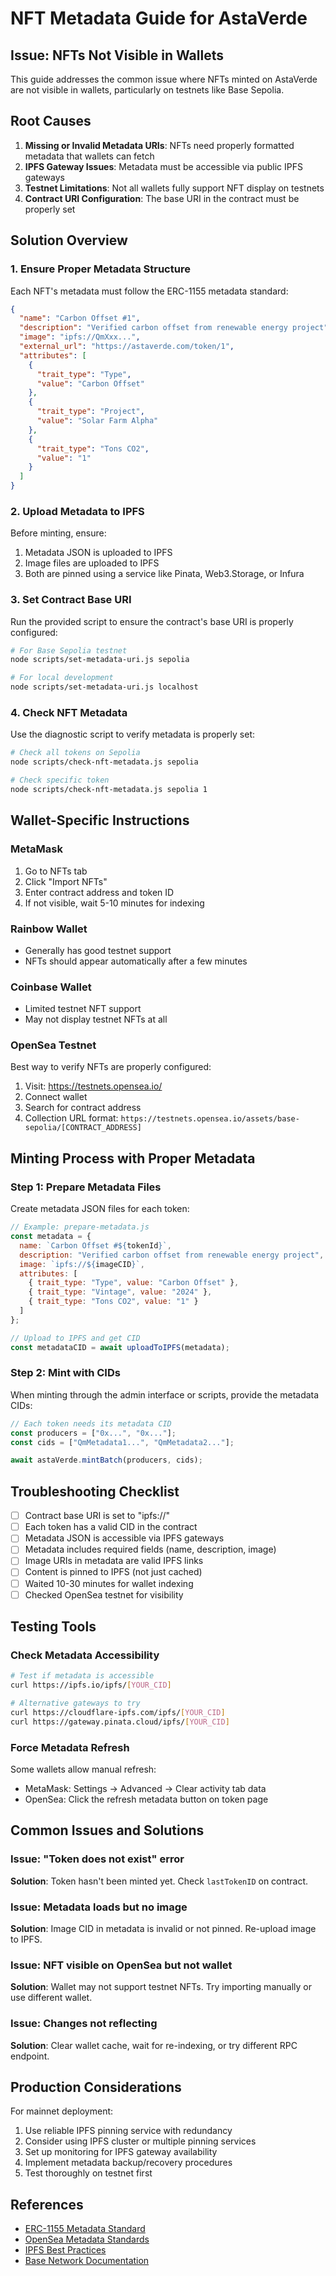 # NFT Metadata Guide for AstaVerde

## Issue: NFTs Not Visible in Wallets

This guide addresses the common issue where NFTs minted on AstaVerde are not visible in wallets, particularly on testnets like Base Sepolia.

## Root Causes

1. **Missing or Invalid Metadata URIs**: NFTs need properly formatted metadata that wallets can fetch
2. **IPFS Gateway Issues**: Metadata must be accessible via public IPFS gateways
3. **Testnet Limitations**: Not all wallets fully support NFT display on testnets
4. **Contract URI Configuration**: The base URI in the contract must be properly set

## Solution Overview

### 1. Ensure Proper Metadata Structure

Each NFT's metadata must follow the ERC-1155 metadata standard:

```json
{
  "name": "Carbon Offset #1",
  "description": "Verified carbon offset from renewable energy project",
  "image": "ipfs://QmXxx...",
  "external_url": "https://astaverde.com/token/1",
  "attributes": [
    {
      "trait_type": "Type",
      "value": "Carbon Offset"
    },
    {
      "trait_type": "Project",
      "value": "Solar Farm Alpha"
    },
    {
      "trait_type": "Tons CO2",
      "value": "1"
    }
  ]
}
```

### 2. Upload Metadata to IPFS

Before minting, ensure:
1. Metadata JSON is uploaded to IPFS
2. Image files are uploaded to IPFS
3. Both are pinned using a service like Pinata, Web3.Storage, or Infura

### 3. Set Contract Base URI

Run the provided script to ensure the contract's base URI is properly configured:

```bash
# For Base Sepolia testnet
node scripts/set-metadata-uri.js sepolia

# For local development
node scripts/set-metadata-uri.js localhost
```

### 4. Check NFT Metadata

Use the diagnostic script to verify metadata is properly set:

```bash
# Check all tokens on Sepolia
node scripts/check-nft-metadata.js sepolia

# Check specific token
node scripts/check-nft-metadata.js sepolia 1
```

## Wallet-Specific Instructions

### MetaMask
1. Go to NFTs tab
2. Click "Import NFTs"
3. Enter contract address and token ID
4. If not visible, wait 5-10 minutes for indexing

### Rainbow Wallet
- Generally has good testnet support
- NFTs should appear automatically after a few minutes

### Coinbase Wallet
- Limited testnet NFT support
- May not display testnet NFTs at all

### OpenSea Testnet
Best way to verify NFTs are properly configured:
1. Visit: https://testnets.opensea.io/
2. Connect wallet
3. Search for contract address
4. Collection URL format: `https://testnets.opensea.io/assets/base-sepolia/[CONTRACT_ADDRESS]`

## Minting Process with Proper Metadata

### Step 1: Prepare Metadata Files

Create metadata JSON files for each token:

```javascript
// Example: prepare-metadata.js
const metadata = {
  name: `Carbon Offset #${tokenId}`,
  description: "Verified carbon offset from renewable energy project",
  image: `ipfs://${imageCID}`,
  attributes: [
    { trait_type: "Type", value: "Carbon Offset" },
    { trait_type: "Vintage", value: "2024" },
    { trait_type: "Tons CO2", value: "1" }
  ]
};

// Upload to IPFS and get CID
const metadataCID = await uploadToIPFS(metadata);
```

### Step 2: Mint with CIDs

When minting through the admin interface or scripts, provide the metadata CIDs:

```javascript
// Each token needs its metadata CID
const producers = ["0x...", "0x..."];
const cids = ["QmMetadata1...", "QmMetadata2..."];

await astaVerde.mintBatch(producers, cids);
```

## Troubleshooting Checklist

- [ ] Contract base URI is set to "ipfs://"
- [ ] Each token has a valid CID in the contract
- [ ] Metadata JSON is accessible via IPFS gateways
- [ ] Metadata includes required fields (name, description, image)
- [ ] Image URIs in metadata are valid IPFS links
- [ ] Content is pinned to IPFS (not just cached)
- [ ] Waited 10-30 minutes for wallet indexing
- [ ] Checked OpenSea testnet for visibility

## Testing Tools

### Check Metadata Accessibility
```bash
# Test if metadata is accessible
curl https://ipfs.io/ipfs/[YOUR_CID]

# Alternative gateways to try
curl https://cloudflare-ipfs.com/ipfs/[YOUR_CID]
curl https://gateway.pinata.cloud/ipfs/[YOUR_CID]
```

### Force Metadata Refresh
Some wallets allow manual refresh:
- MetaMask: Settings → Advanced → Clear activity tab data
- OpenSea: Click the refresh metadata button on token page

## Common Issues and Solutions

### Issue: "Token does not exist" error
**Solution**: Token hasn't been minted yet. Check `lastTokenID` on contract.

### Issue: Metadata loads but no image
**Solution**: Image CID in metadata is invalid or not pinned. Re-upload image to IPFS.

### Issue: NFT visible on OpenSea but not wallet
**Solution**: Wallet may not support testnet NFTs. Try importing manually or use different wallet.

### Issue: Changes not reflecting
**Solution**: Clear wallet cache, wait for re-indexing, or try different RPC endpoint.

## Production Considerations

For mainnet deployment:
1. Use reliable IPFS pinning service with redundancy
2. Consider using IPFS cluster or multiple pinning services
3. Set up monitoring for IPFS gateway availability
4. Implement metadata backup/recovery procedures
5. Test thoroughly on testnet first

## References

- [ERC-1155 Metadata Standard](https://eips.ethereum.org/EIPS/eip-1155#metadata)
- [OpenSea Metadata Standards](https://docs.opensea.io/docs/metadata-standards)
- [IPFS Best Practices](https://docs.ipfs.io/how-to/best-practices-for-nfts/)
- [Base Network Documentation](https://docs.base.org/)